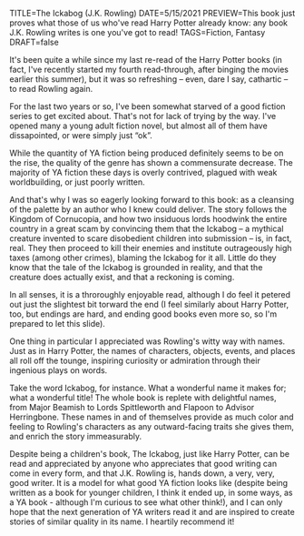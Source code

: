 TITLE=The Ickabog (J.K. Rowling)
DATE=5/15/2021
PREVIEW=This book just proves what those of us who've read Harry Potter already know: any book J.K. Rowling writes is one you've got to read!
TAGS=Fiction, Fantasy
DRAFT=false


It's been quite a while since my last re-read of the Harry Potter books 
(in fact, I've recently started my fourth read-through, after 
binging the movies earlier this summer), but it was so refreshing 
– even, dare I say, cathartic – to read Rowling again.

For the last two years or so, I've been somewhat starved of a good fiction series
to get excited about. That's not for lack of trying by the way. I've opened 
many a young adult fiction novel, but almost all of them have dissapointed, 
or were simply just &ldquo;ok&rdquo;. 

While the quantity of YA fiction being 
produced definitely seems to be on the rise, the quality of the genre
has shown a commensurate decrease. The majority of YA 
fiction these days is overly contrived, plagued with weak worldbuilding, or 
just poorly written. 

And that's why I was so eagerly looking forward to this book: as 
a cleansing of the palette by an author who I knew could deliver. 
The story follows the Kingdom of Cornucopia, and how two 
insiduous lords hoodwink the entire country in a great scam
by convincing them that the Ickabog – a mythical creature invented
to scare disobedient children into submission – is,
in fact, real. They then proceed to kill their enemies and 
institute outrageously high taxes (among other crimes), 
blaming the Ickabog for it all. Little do they know that the 
tale of the Ickabog is grounded in reality, and that the creature
does actually exist, and that a reckoning is coming.

In all senses, it is a throroughly enjoyable read,
although I do feel it petered out just the slightest bit
torward the end (I feel similarly about Harry Potter, too,
but endings are hard, and ending good books even more so,
so I'm prepared to let this slide). 

One thing in particular I appreciated was Rowling's witty
way with names. Just as in Harry Potter, the names of 
characters, objects, events, and places all roll off 
the tounge, inspiring curiosity or admiration through 
their ingenious plays on words. 

Take the word Ickabog, for instance. What a wonderful name 
it makes for; what a wonderful title! The whole book
is replete with delightful names, from Major Beamish to 
Lords Spittleworth and Flapoon to Advisor Herringbone. 
These names in and of themselves provide as much color
and feeling to Rowling's characters as any outward-facing traits
she gives them, and enrich the story immeasurably.

Despite being a children's book, The Ickabog, just like Harry Potter, 
can be read and appreciated by anyone who appreciates that good 
writing can come in every form, and that J.K. Rowling is, hands down, 
a very, very, good writer. It is a model for what good YA fiction 
looks like (despite being written as a book for younger children,
I think it ended up, in some ways, as a YA book - although I'm
curious to see what other think!), and I can only hope that 
the next generation of YA writers read it and are inspired
to create stories of similar quality in its name. 
I heartily recommend it!
